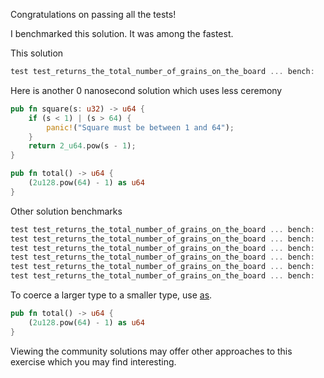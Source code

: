 Congratulations on passing all the tests!

I benchmarked this solution. It was among the fastest.

This solution
```rust
test test_returns_the_total_number_of_grains_on_the_board ... bench:           0 ns/iter (+/- 0)
```

Here is another 0 nanosecond solution which uses less ceremony
```rust
pub fn square(s: u32) -> u64 {
    if (s < 1) | (s > 64) {
        panic!("Square must be between 1 and 64");
    }
    return 2_u64.pow(s - 1);
}

pub fn total() -> u64 {
    (2u128.pow(64) - 1) as u64
}
```

Other solution benchmarks
```rust
test test_returns_the_total_number_of_grains_on_the_board ... bench:           0 ns/iter (+/- 0)
test test_returns_the_total_number_of_grains_on_the_board ... bench:         224 ns/iter (+/- 32)
test test_returns_the_total_number_of_grains_on_the_board ... bench:         466 ns/iter (+/- 23)
test test_returns_the_total_number_of_grains_on_the_board ... bench:         466 ns/iter (+/- 25)
test test_returns_the_total_number_of_grains_on_the_board ... bench:         563 ns/iter (+/- 32)
test test_returns_the_total_number_of_grains_on_the_board ... bench:       2,954 ns/iter (+/- 406)
```

To coerce a larger type to a smaller type, use
[as](https://doc.rust-lang.org/1.30.0/book/first-edition/casting-between-types.html).

```rust
pub fn total() -> u64 {
    (2u128.pow(64) - 1) as u64
}
```

Viewing the community solutions may offer other approaches to this exercise
which you may find interesting.
